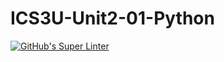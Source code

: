 # ICS3U-Unit2-01-Python

[![GitHub's Super Linter](https://github.com/Andrew-Ten-Den/ICS3U-Unit2-01-Python/workflows/GitHub's%20Super%20Linter/badge.svg)](https://github.com/Andrew-Ten-Den/ICS3U-Unit2-01-Python/actions)
